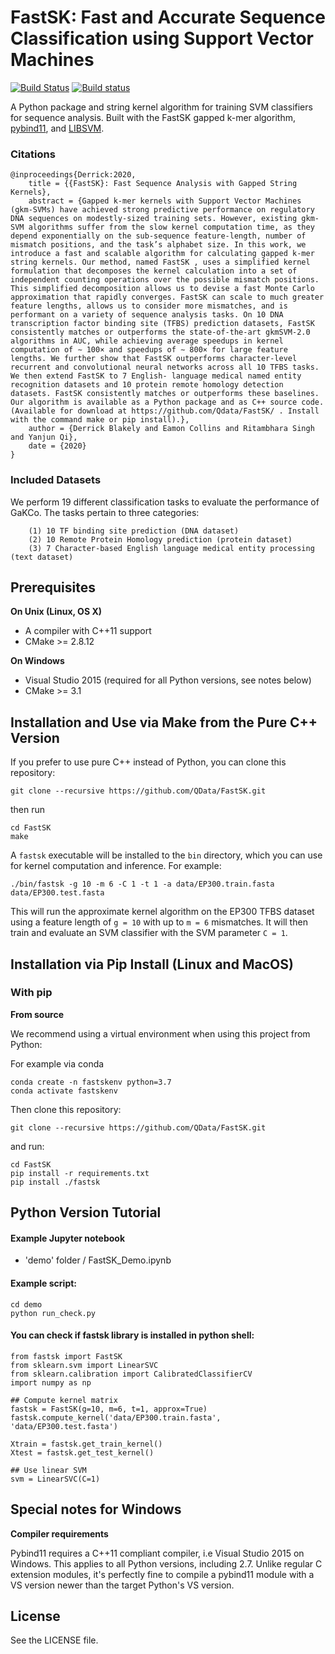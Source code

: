 # FastSK: Fast and Accurate Sequence Classification using Support Vector Machines

[![Build Status](https://travis-ci.org/pybind/fastsk.svg?branch=master)](https://travis-ci.org/pybind/fastsk)
[![Build status](https://ci.appveyor.com/api/projects/status/57nnxfm4subeug43/branch/master?svg=true)](https://ci.appveyor.com/project/dean0x7d/cmake-example/branch/master)

A Python package and string kernel algorithm for training SVM classifiers for sequence analysis. Built with the FastSK gapped k-mer algorithm, [pybind11](https://github.com/pybind/pybind11), and [LIBSVM](https://github.com/cjlin1/libsvm).

### Citations

```
@inproceedings{Derrick:2020,
    title = {{FastSK}: Fast Sequence Analysis with Gapped String Kernels},
    abstract = {Gapped k-mer kernels with Support Vector Machines (gkm-SVMs) have achieved strong predictive performance on regulatory DNA sequences on modestly-sized training sets. However, existing gkm-SVM algorithms suffer from the slow kernel computation time, as they depend exponentially on the sub-sequence feature-length, number of mismatch positions, and the task’s alphabet size. In this work, we introduce a fast and scalable algorithm for calculating gapped k-mer string kernels. Our method, named FastSK , uses a simplified kernel formulation that decomposes the kernel calculation into a set of independent counting operations over the possible mismatch positions. This simplified decomposition allows us to devise a fast Monte Carlo approximation that rapidly converges. FastSK can scale to much greater feature lengths, allows us to consider more mismatches, and is performant on a variety of sequence analysis tasks. On 10 DNA transcription factor binding site (TFBS) prediction datasets, FastSK consistently matches or outperforms the state-of-the-art gkmSVM-2.0 algorithms in AUC, while achieving average speedups in kernel computation of ∼ 100× and speedups of ∼ 800× for large feature lengths. We further show that FastSK outperforms character-level recurrent and convolutional neural networks across all 10 TFBS tasks. We then extend FastSK to 7 English- language medical named entity recognition datasets and 10 protein remote homology detection datasets. FastSK consistently matches or outperforms these baselines. Our algorithm is available as a Python package and as C++ source code. (Available for download at https://github.com/Qdata/FastSK/ . Install with the command make or pip install).},
    author = {Derrick Blakely and Eamon Collins and Ritambhara Singh and Yanjun Qi},
    date = {2020}
}
```

### Included Datasets
We perform 19 different classification tasks to evaluate the performance of GaKCo. The tasks pertain to three categories:

        (1) 10 TF binding site prediction (DNA dataset)
        (2) 10 Remote Protein Homology prediction (protein dataset)
        (3) 7 Character-based English language medical entity processing (text dataset)

## Prerequisites

**On Unix (Linux, OS X)**

* A compiler with C++11 support
* CMake >= 2.8.12

**On Windows**

* Visual Studio 2015 (required for all Python versions, see notes below)
* CMake >= 3.1


## Installation and Use via Make from the Pure C++ Version
If you prefer to use pure C++ instead of Python, you can clone this repository:
```
git clone --recursive https://github.com/QData/FastSK.git
```
then run
```
cd FastSK
make
```
A `fastsk` executable will be installed to the `bin` directory, which you can use for kernel computation and inference. For example:
```
./bin/fastsk -g 10 -m 6 -C 1 -t 1 -a data/EP300.train.fasta data/EP300.test.fasta
```
This will run the approximate kernel algorithm on the EP300 TFBS dataset using a feature length of `g = 10` with up to `m = 6` mismatches. It will then train and evaluate an SVM classifier with the SVM parameter `C = 1`.




## Installation via Pip Install (Linux and MacOS)

### With pip

**From source**

We recommend using a virtual environment when using this project from Python:

For example via conda 
```
conda create -n fastskenv python=3.7
conda activate fastskenv
```

Then clone this repository:
```
git clone --recursive https://github.com/QData/FastSK.git
```
and run:

```
cd FastSK
pip install -r requirements.txt
pip install ./fastsk
```


## Python Version Tutorial

#### Example Jupyter notebook  
- 'demo' folder / FastSK_Demo.ipynb

#### Example script:
```
cd demo
python run_check.py 
```

#### You can check if fastsk library is installed in python shell:

```
from fastsk import FastSK
from sklearn.svm import LinearSVC
from sklearn.calibration import CalibratedClassifierCV
import numpy as np

## Compute kernel matrix
fastsk = FastSK(g=10, m=6, t=1, approx=True)
fastsk.compute_kernel('data/EP300.train.fasta', 'data/EP300.test.fasta')

Xtrain = fastsk.get_train_kernel()
Xtest = fastsk.get_test_kernel()

## Use linear SVM
svm = LinearSVC(C=1)
```

## Special notes for Windows
**Compiler requirements**

Pybind11 requires a C++11 compliant compiler, i.e Visual Studio 2015 on Windows.
This applies to all Python versions, including 2.7. Unlike regular C extension
modules, it's perfectly fine to compile a pybind11 module with a VS version newer
than the target Python's VS version.

## License
See the LICENSE file.
